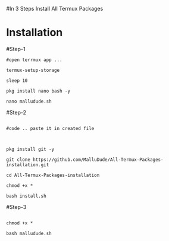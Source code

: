 #In 3 Steps Install All Termux Packages 


# Installation 

#Step-1

```
#open terrmux app ...

termux-setup-storage

sleep 10

pkg install nano bash -y

nano malludude.sh

```
#Step-2
```

#code .. paste it in created file 

 

pkg install git -y

git clone https://github.com/MalluDude/All-Termux-Packages-installation.git

cd All-Termux-Packages-installation 

chmod +x *

bash install.sh

```
#Step-3
```

chmod +x *

bash malludude.sh

```
